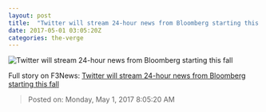 ```yaml
---
layout: post
title:  "Twitter will stream 24-hour news from Bloomberg starting this fall"
date: 2017-05-01 03:05:20Z
categories: the-verge
---
```


![Twitter will stream 24-hour news from Bloomberg starting this fall](https://cdn0.vox-cdn.com/thumbor/TEbVRFpJb7rPOiptmHPJb3CX3qw=/0x156:3000x1844/1600x900/cdn0.vox-cdn.com/uploads/chorus_image/image/54549617/673447066.0.jpg)




Full story on F3News: [Twitter will stream 24-hour news from Bloomberg starting this fall](http://www.f3nws.com/n/MfUuAF)

> Posted on: Monday, May 1, 2017 8:05:20 AM
